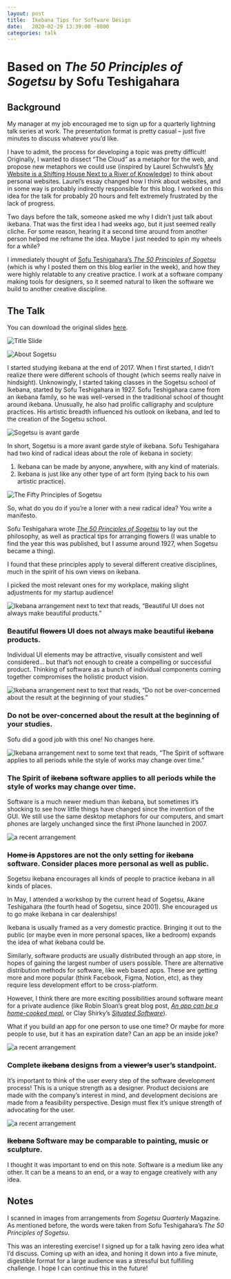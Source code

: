 ```yaml
---
layout: post
title:  Ikebana Tips for Software Design
date:   2020-02-29 13:39:00 -0800
categories: talk
---
```

# Based on *The 50 Principles of Sogetsu* by Sofu Teshigahara

## Background

My manager at my job encouraged me to sign up for a quarterly lightning talk series at work. The presentation format is pretty casual – just five minutes to discuss whatever you’d like.

I have to admit, the process for developing a topic was pretty difficult! Originally, I wanted to dissect “The Cloud” as a metaphor for the web, and propose new metaphors we could use (inspired by Laurel Schwulst’s [My Website is a Shifting House Next to a River of Knowledge](https://thecreativeindependent.com/people/laurel-schwulst-my-website-is-a-shifting-house-next-to-a-river-of-knowledge-what-could-yours-be/)) to think about personal websites. Laurel’s essay changed how I think about websites, and in some way is probably indirectly responsible for this blog. I worked on this idea for the talk for probably 20 hours and felt extremely frustrated by the lack of progress.

Two days before the talk, someone asked me why I didn’t just talk about ikebana. That was the first idea I had weeks ago, but it just seemed really cliche. For some reason, hearing it a second time around from another person helped me reframe the idea. Maybe I just needed to spin my wheels for a while?

I immediately thought of [Sofu Teshigahara’s *The 50 Principles of Sogetsu*](http://ikebana.website/principles-of-sogetsu,/textbook/2020/02/26/rules-for-ikebana.html) (which is why I posted them on this blog earlier in the week), and how they were highly relatable to any creative practice. I work at a software company making tools for designers, so it seemed natural to liken the software we build to another creative discipline.

## The Talk

You can download the original slides [here](https://www.dropbox.com/s/edeiy0vptzfi6pz/Ikebana%20Tips%20for%20Software%20Design.pdf?dl=0).


![Title Slide](/assets/Cover.png)

![About Sogetsu](/assets/Background1.png)

I started studying ikebana at the end of 2017. When I first started, I didn’t realize there were different schools of thought (which seems really naive in hindsight). Unknowingly, I started taking classes in the Sogetsu school of Ikebana, started by Sofu Teshigahara in 1927. Sofu Teshigahara came from an ikebana family, so he was well-versed in the traditional school of thought around ikebana. Unusually, he also had prolific calligraphy and sculpture practices. His artistic breadth influenced his outlook on ikebana, and led to the creation of the Sogetsu school.

![Sogetsu is avant garde](/assets/Background2.png)

In short, Sogetsu is a more avant garde style of ikebana. Sofu Teshigahara had two kind of radical ideas about the role of ikebana in society:
1. Ikebana can be made by anyone, anywhere, with any kind of materials.
2. Ikebana is just like any other type of art form (tying back to his own artistic practice).

![The Fifty Principles of Sogetsu](/assets/50Principles.png)

So, what do you do if you’re a loner with a new radical idea? You write a manifesto.

Sofu Teshigahara wrote [*The 50 Principles of Sogetsu*](http://ikebana.website/principles-of-sogetsu,/textbook/2020/02/26/rules-for-ikebana.html) to lay out the philosophy, as well as practical tips for arranging flowers (I was unable to find the year this was published, but I assume around 1927, when Sogetsu became a thing).

I found that these principles apply to several different creative disciplines, much in the spirit of his own views on ikebana.

I picked the most relevant ones for my workplace, making slight adjustments for my startup audience!


![Ikebana arrangement next to text that reads, “Beautiful UI does not always make beautiful products.”](/assets/Tip1.png)
### Beautiful ~~flowers~~ UI does not always make beautiful ~~ikebana~~ products.

Individual UI elements may be attractive, visually consistent and well considered… but that’s not enough to create a compelling or successful product. Thinking of software as a bunch of individual components coming together compromises the holistic product vision.


![Ikebana arrangement next to text that reads, “Do not be over-concerned about the result at the beginning of your studies.”](/assets/Tip2.png)
### Do not be over-concerned about the result at the beginning of your studies.
Sofu did a good job with this one! No changes here.


![Ikebana arrangement next to some text that reads, “The Spirit of software applies to all periods while the style of works may change over time.”](/assets/Tip3.png)

### The Spirit of ~~ikebana~~ software applies to all periods while the style of works may change over time.
Software is a much newer medium than ikebana, but sometimes it’s shocking to see how little things have changed since the invention of the GUI. We still use the same desktop metaphors for our computers, and smart phones are largely unchanged since the first iPhone launched in 2007.

![a recent arrangement](/assets/Tip4.png)
### ~~Home is~~ Appstores are not the only setting for ~~ikebana~~ software. Consider places more personal as well as public.
Sogetsu ikebana encourages all kinds of people to practice ikebana in all kinds of places.

In May, I attended a workshop by the current head of Sogetsu, Akane Teshigahara (the fourth head of Sogetsu, since 2001). She encouraged us to go make ikebana in car dealerships!

Ikebana is usually framed as a very domestic practice. Bringing it out to the public (or maybe even in more personal spaces, like a bedroom) expands the idea of what ikebana could be.

Similarly, software products are usually distributed through an app store, in hopes of gaining the largest number of users possible. There are alternative distribution methods for software, like web based apps. These are getting more and more popular (think Facebook, Figma, Notion, etc), as they require less development effort to be cross-platform.

However, I think there are more exciting possibilities around software meant for a private audience (like Robin Sloan’s great blog post, *[An app can be a home-cooked meal](https://www.robinsloan.com/notes/home-cooked-app/)*, or Clay Shirky’s *[Situated Software](https://web.archive.org/web/20040411202042/http://www.shirky.com/writings/situated_software.html)*).

What if you build an app for one person to use one time? Or maybe for more people to use, but it has an expiration date? Can an app be an inside joke?


![a recent arrangement](/assets/Tip5.png)
### Complete ~~ikebana~~ designs from a ~~viewer’s~~ user’s standpoint.
It’s important to think of the user every step of the software development process! This is a unique strength as a designer. Product decisions are made with the company’s interest in mind, and development decisions are made from a feasibility perspective. Design must flex it’s unique strength of advocating for the user.

![a recent arrangement](/assets/Tip6.png)
### ~~Ikebana~~ Software may be comparable to painting, music or sculpture.
I thought it was important to end on this note. Software is a medium like any other. It can be a means to an end, or a way to engage creatively with any idea.

## Notes
I scanned in images from arrangements from *Sogetsu Quarterly* Magazine. As mentioned before, the words were taken from Sofu Teshigahara’s *The 50 Principles of Sogetsu*.

This was an interesting exercise! I signed up for a talk having zero idea what I’d discuss. Coming up with an idea, and honing it down into a five minute, digestible format for a large audience was a stressful but fulfilling challenge. I hope I can continue this in the future!